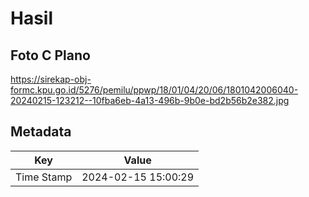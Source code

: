 # Hasil

## Foto C Plano

https://sirekap-obj-formc.kpu.go.id/5276/pemilu/ppwp/18/01/04/20/06/1801042006040-20240215-123212--10fba6eb-4a13-496b-9b0e-bd2b56b2e382.jpg


## Metadata

| Key        | Value               |
| ---------- | ------------------- |
| Time Stamp | 2024-02-15 15:00:29 |




